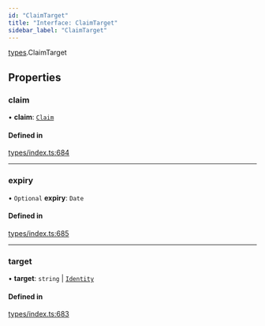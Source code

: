 ```yaml
---
id: "ClaimTarget"
title: "Interface: ClaimTarget"
sidebar_label: "ClaimTarget"
---
```


[types](../../../modules/Types/Types.md).ClaimTarget

## Properties

### claim

• **claim**: [`Claim`](../../../modules/Types/Types.md#claim)

#### Defined in

[types/index.ts:684](https://github.com/PolymeshAssociation/polymesh-sdk/blob/b6f9fb883/src/types/index.ts#L684)

___

### expiry

• `Optional` **expiry**: `Date`

#### Defined in

[types/index.ts:685](https://github.com/PolymeshAssociation/polymesh-sdk/blob/b6f9fb883/src/types/index.ts#L685)

___

### target

• **target**: `string` \| [`Identity`](../../../classes/API/Entities/Identity/Identity.md)

#### Defined in

[types/index.ts:683](https://github.com/PolymeshAssociation/polymesh-sdk/blob/b6f9fb883/src/types/index.ts#L683)
